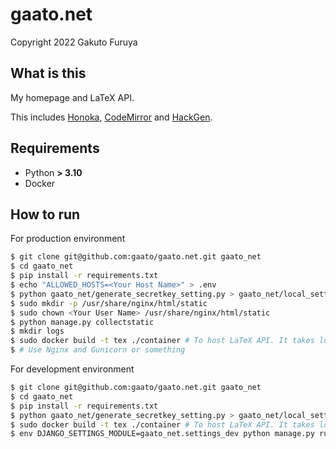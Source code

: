 # gaato.net

Copyright 2022 Gakuto Furuya

## What is this

My homepage and LaTeX API.

This includes [Honoka](https://github.com/windyakin/Honoka), [CodeMirror](https://github.com/codemirror/codemirror) and [HackGen](https://github.com/yuru7/HackGen).

## Requirements

- Python **> 3.10**
- Docker

## How to run

For production environment
```sh
$ git clone git@github.com:gaato/gaato.net.git gaato_net
$ cd gaato_net
$ pip install -r requirements.txt
$ echo "ALLOWED_HOSTS=<Your Host Name>" > .env
$ python gaato_net/generate_secretkey_setting.py > gaato_net/local_settings.py
$ sudo mkdir -p /usr/share/nginx/html/static
$ sudo chown <Your User Name> /usr/share/nginx/html/static
$ python manage.py collectstatic
$ mkdir logs
$ sudo docker build -t tex ./container # To host LaTeX API. It takes long time.
$ # Use Nginx and Gunicorn or something
```

For development environment
```sh
$ git clone git@github.com:gaato/gaato.net.git gaato_net
$ cd gaato_net
$ pip install -r requirements.txt
$ python gaato_net/generate_secretkey_setting.py > gaato_net/local_settings.py
$ sudo docker build -t tex ./container # To host LaTeX API. It takes long time.
$ env DJANGO_SETTINGS_MODULE=gaato_net.settings_dev python manage.py runserver
```
